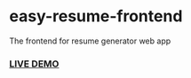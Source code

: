 # easy-resume-frontend

The frontend for resume generator web app

### <a href="https://easy-resume.vercel.app/">LIVE DEMO</a>
